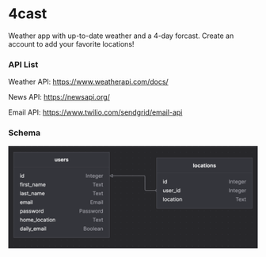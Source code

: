 # 4cast
Weather app with up-to-date weather and a 4-day forcast. Create an account to add your favorite locations!

### API List

Weather API: https://www.weatherapi.com/docs/

News API: https://newsapi.org/ 

Email API: https://www.twilio.com/sendgrid/email-api

### Schema
![data model chart](src/static/flowcharts/datamodel.png)